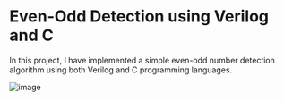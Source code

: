 # Even-Odd Detection using Verilog and C
In this project, I have implemented a simple even-odd number detection algorithm using both Verilog and C programming languages.

![image](https://github.com/user-attachments/assets/be62aecb-c62a-4899-8f4f-0258c3c412ba)

